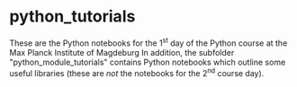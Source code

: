 # python_tutorials
These are the Python notebooks for the 1<sup>st</sup> day of the Python course at the Max Planck Institute of Magdeburg
In addition, the subfolder "python_module_tutorials" contains Python notebooks which outline
some useful libraries (these are *not* the notebooks for the 2<sup>nd</sup> course day).
